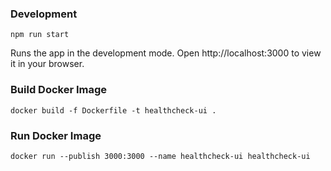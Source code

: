 ### Development

```
npm run start
```

Runs the app in the development mode.
Open http://localhost:3000 to view it in your browser.

### Build Docker Image

```
docker build -f Dockerfile -t healthcheck-ui .
```

### Run Docker Image

```
docker run --publish 3000:3000 --name healthcheck-ui healthcheck-ui
```
